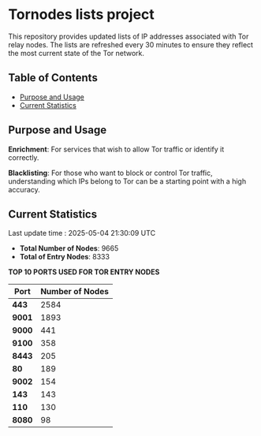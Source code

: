 # Tornodes lists project

This repository provides updated lists of IP addresses associated with Tor relay nodes. The lists are refreshed every 30 minutes to ensure they reflect the most current state of the Tor network.

## Table of Contents

- [Purpose and Usage](#purpose-and-usage)
- [Current Statistics](#current-statistics)


## Purpose and Usage

**Enrichment**: For services that wish to allow Tor traffic or identify it correctly.

**Blacklisting**: For those who want to block or control Tor traffic, understanding which IPs belong to Tor can be a starting point with a high accuracy.

## Current Statistics

Last update time : 2025-05-04 21:30:09 UTC

- **Total Number of Nodes**: 9665
- **Total of Entry Nodes**: 8333

**TOP 10 PORTS USED FOR TOR ENTRY NODES**

| **Port** | **Number of Nodes** |
|------|-----------------|
| **443**   | 2584  |
| **9001**   | 1893  |
| **9000**   | 441  |
| **9100**   | 358  |
| **8443**   | 205  |
| **80**   | 189  |
| **9002**   | 154  |
| **143**   | 143  |
| **110**   | 130  |
| **8080**   | 98  |

